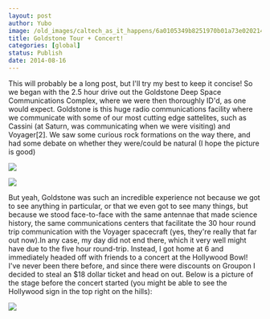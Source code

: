 ```yaml
---
layout: post
author: Yubo
image: /old_images/caltech_as_it_happens/6a0105349b8251970b01a73e020214970d.jpg
title: Goldstone Tour + Concert!
categories: [global]
status: Publish
date: 2014-08-16
---
```


This will probably be a long post, but I'll try my best to keep it concise!
So we began with the 2.5 hour drive out the Goldstone Deep Space Communications Complex, where we were then thoroughly ID'd, as one would expect. Goldstone is this huge radio communications facility where we communicate with some of our most cutting edge sattelites, such as Cassini (at Saturn, was communicating when we were visiting) and Voyager[2]. We saw some curious rock formations on the way there, and had some debate on whether they were/could be natural (I hope the picture is good)

![](/old_images/caltech_as_it_happens/6a0105349b8251970b01a73e0202fa970d.jpg)

![](/old_images/caltech_as_it_happens/6a0105349b8251970b01a511f6acc2970c.jpg)

But yeah, Goldstone was such an incredible experience not because we got to see anything in particular, or that we even got to see many things, but because we stood face-to-face with the same antennae that made science history, the same communications centers that facilitate the 30 hour round trip communication with the Voyager spacecraft (yes, they're really that far out now).In any case, my day did not end there, which it very well might have due to the five hour round-trip. Instead, I got home at 6 and immediately headed off with friends to a concert at the Hollywood Bowl! I've never been there before, and since there were discounts on Groupon I decided to steal an $18 dollar ticket and head on out. Below is a picture of the stage before the concert started (you might be able to see the Hollywood sign in the top right on the hills):


![](/old_images/caltech_as_it_happens/6a0105349b8251970b01a511f6ada4970c.jpg)

